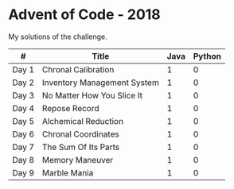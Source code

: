 # Advent of Code - 2018
My solutions of the challenge. 

\# | Title | Java | Python |
------------ | ------------- | ------------ | ------------
Day 1 | Chronal Calibration  | 1 | 0
Day 2 | Inventory Management System | 1 | 0  
Day 3 | No Matter How You Slice It| 1 | 0
Day 4 | Repose Record  | 1 | 0
Day 5 | Alchemical Reduction | 1 | 0 
Day 6 | Chronal Coordinates| 1 | 0
Day 7 | The Sum Of Its Parts | 1 | 0
Day 8 | Memory Maneuver | 1 | 0
Day 9 | Marble Mania | 1 | 0
